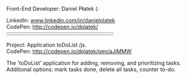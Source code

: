 Front-End Developer: Daniel Płatek (:

LinkedIn: www.linkedin.com/in/danielplatek  
CodePen: http://codepen.io/dplatek/  
::::::::::::::::::::::::::::::::::::::::::::::::::::::::::::::::::::::

Project: Application toDoList /js.  
CodePen: http://codepen.io/dplatek/pen/aJjMMW
         
The 'toDoList' application for adding, removing, and prioritizing tasks. Additional options: mark tasks done, delete all tasks, counter to-do.